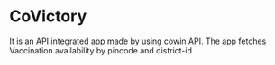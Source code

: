 # CoVictory
It is an API integrated app made by using cowin API. The app fetches Vaccination availability by pincode and district-id
